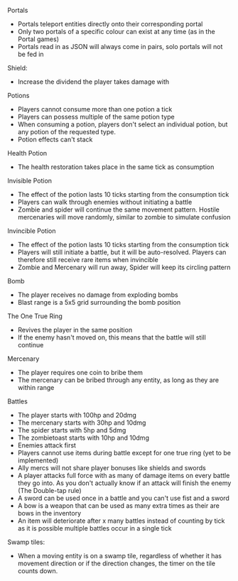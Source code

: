 
Portals
- Portals teleport entities directly onto their corresponding portal
- Only two portals of a specific colour can exist at any time (as in the Portal games)
- Portals read in as JSON will always come in pairs, solo portals will not be fed in


Shield:
- Increase the dividend the player takes damage with

Potions
- Players cannot consume more than one potion a tick
- Players can possess multiple of the same potion type
- When consuming a potion, players don't select an individual potion, but any potion of the requested type.
- Potion effects can't stack

Health Potion
- The health restoration takes place in the same tick as consumption

Invisible Potion
- The effect of the potion lasts 10 ticks starting from the consumption tick
- Players can walk through enemies without initiating a battle
- Zombie and spider will continue the same movement pattern. Hostile mercenaries will move randomly, similar to zombie to simulate confusion

Invincible Potion
- The effect of the potion lasts 10 ticks starting from the consumption tick
- Players will still initiate a battle, but it will be auto-resolved. Players can therefore still receive rare items when invincible
- Zombie and Mercenary will run away, Spider will keep its circling pattern

Bomb
- The player receives no damage from exploding bombs
- Blast range is a 5x5 grid surrounding the bomb position

The One True Ring
- Revives the player in the same position
- If the enemy hasn't moved on, this means that the battle will still continue

Mercenary
- The player requires one coin to bribe them
- The mercenary can be bribed through any entity, as long as they are within range

Battles
- The player starts with 100hp and 20dmg
- The mercenary starts with 30hp and 10dmg
- The spider starts with 5hp and 5dmg
- The zombietoast starts with 10hp and 10dmg
- Enemies attack first
- Players cannot use items during battle except for one true ring (yet to be implemented)
- Ally mercs will not share player bonuses like shields and swords
- A player attacks full force with as many of damage items on every battle they go into. As you don't actually know if an attack will finish the enemy (The Double-tap rule)
- A sword can be used once in a battle and you can't use fist and a sword
- A bow is a weapon that can be used as many extra times as their are bows in the inventory
- An item will deteriorate after x many battles instead of counting by tick as it is possible multiple battles occur in a single tick




Swamp tiles:
- When a moving entity is on a swamp tile, regardless of whether it has movement direction or if the direction changes, the timer on the tile counts down. 